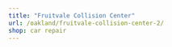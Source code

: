```yaml
---
title: "Fruitvale Collision Center"
url: /oakland/fruitvale-collision-center-2/
shop: car repair
---
```

